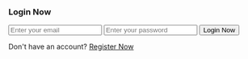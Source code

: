 <!DOCTYPE html>
<html lang="en">
<head>
   <meta charset="UTF-8">
   <meta http-equiv="X-UA-Compatible" content="IE=edge">
   <meta name="viewport" content="width=device-width, initial-scale=1.0">
   <title>Login</title>

   <!-- font awesome cdn link -->
   <link rel="stylesheet" href="https://cdnjs.cloudflare.com/ajax/libs/font-awesome/6.0.0/css/all.min.css">

   <!-- custom css file link -->
   <link rel="stylesheet" href="style.css">
</head>
<body>

<!-- Message placeholder -->
<div id="message-container">
   <!-- Placeholder for dynamic messages -->
</div>

<div class="form-container">
   <form action="#" method="post">
      <h3>Login Now</h3>
      <input type="email" name="email" placeholder="Enter your email" required class="box">
      <input type="password" name="password" placeholder="Enter your password" required class="box">
      <input type="submit" value="Login Now" class="btn">
      <p>Don't have an account? <a href="register.html">Register Now</a></p>
   </form>
</div>

</body>
</html>
